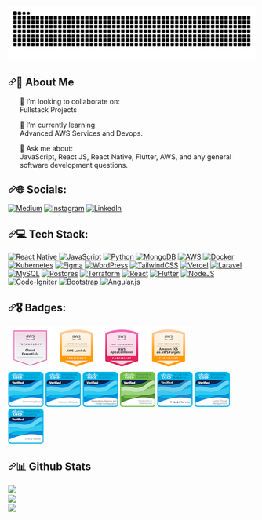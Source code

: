<img src="https://raw.githubusercontent.com/shahradelahi/shahradelahi/output/github-contribution-grid-snake-dark.svg#gh-dark-mode-only">

<!--<p align="left"> <img src="https://komarev.com/ghpvc/?username=maqibraja&label=Profile%20views&color=0e75b6&style=flat" alt="maqibraja" />-->
<!--<img src="https://user-images.githubusercontent.com/74038190/225813708-98b745f2-7d22-48cf-9150-083f1b00d6c9.gif" alt="MasterHead" data-canonical-src="https://firebasestorage.googleapis.com/v0/b/flexi-coding.appspot.com/o/dempgi7-520f8d5f-63d4-4453-8822-dbc149ae27f8.gif?alt=media&amp;token=91c0c7b2-93c3-4029-b011-1a8703c5730d" style="max-width: 100%; display: inline-block;" data-target="animated-image.originalImage">-->
<h2 dir="auto"><a id="user-content--current-endeavors" class="anchor" aria-hidden="true" tabindex="-1" href="#-current-endeavors"><svg class="octicon octicon-link" viewBox="0 0 16 16" version="1.1" width="16" height="16" aria-hidden="true"><path d="m7.775 3.275 1.25-1.25a3.5 3.5 0 1 1 4.95 4.95l-2.5 2.5a3.5 3.5 0 0 1-4.95 0 .751.751 0 0 1 .018-1.042.751.751 0 0 1 1.042-.018 1.998 1.998 0 0 0 2.83 0l2.5-2.5a2.002 2.002 0 0 0-2.83-2.83l-1.25 1.25a.751.751 0 0 1-1.042-.018.751.751 0 0 1-.018-1.042Zm-4.69 9.64a1.998 1.998 0 0 0 2.83 0l1.25-1.25a.751.751 0 0 1 1.042.018.751.751 0 0 1 .018 1.042l-1.25 1.25a3.5 3.5 0 1 1-4.95-4.95l2.5-2.5a3.5 3.5 0 0 1 4.95 0 .751.751 0 0 1-.018 1.042.751.751 0 0 1-1.042.018 1.998 1.998 0 0 0-2.83 0l-2.5 2.5a1.998 1.998 0 0 0 0 2.83Z"></path></svg></a>💫 About Me</h2>
<!--<img align="right" alt="Coding" width="400" src="https://cdn.dribbble.com/users/1162077/screenshots/3848914/programmer.gif">-->
<!--<ul dir="auto">
🔭 I’m currently working on:<br>
Improving cloud-based solutions and implementing microservices architecture.</ul>-->
<ul dir="auto">
👯 I’m looking to collaborate on:<br>
Fullstack Projects</li></ul>
<ul dir="auto">
🌱 I’m currently learning:<br>
Advanced AWS Services and  Devops.</li></ul>
<ul dir="auto">💬 Ask me about:<br>
JavaScript, React JS, React Native, Flutter, AWS, and any general software development questions.</li></ul>
<!--<ul dir="auto">⚡ Fun fact:<br>
Demon Slayer is my favorite anime.</li></ul>-->
<!--<li>Check out my <a href="https://www.cygnus.com/" rel="nofollow">website</a> to learn more about me.</li>-->
<!--<li>Explore my <a href="https://maqibraja.hashnode.dev/" rel="nofollow">blog</a> where I share insights and learnings.</li>-->
<h2 dir="auto"><a id="user-content--current-endeavors" class="anchor" aria-hidden="true" tabindex="-1" href="#-current-endeavors"><svg class="octicon octicon-link" viewBox="0 0 16 16" version="1.1" width="16" height="16" aria-hidden="true"><path d="m7.775 3.275 1.25-1.25a3.5 3.5 0 1 1 4.95 4.95l-2.5 2.5a3.5 3.5 0 0 1-4.95 0 .751.751 0 0 1 .018-1.042.751.751 0 0 1 1.042-.018 1.998 1.998 0 0 0 2.83 0l2.5-2.5a2.002 2.002 0 0 0-2.83-2.83l-1.25 1.25a.751.751 0 0 1-1.042-.018.751.751 0 0 1-.018-1.042Zm-4.69 9.64a1.998 1.998 0 0 0 2.83 0l1.25-1.25a.751.751 0 0 1 1.042.018.751.751 0 0 1 .018 1.042l-1.25 1.25a3.5 3.5 0 1 1-4.95-4.95l2.5-2.5a3.5 3.5 0 0 1 4.95 0 .751.751 0 0 1-.018 1.042.751.751 0 0 1-1.042.018 1.998 1.998 0 0 0-2.83 0l-2.5 2.5a1.998 1.998 0 0 0 0 2.83Z"></path></svg></a>🌐 Socials:</h2>
<p dir="auto">
<a href="https://medium.com/@maqibraja" target="_blank">
<img src="https://img.shields.io/badge/Medium-12100E?logo=medium&logoColor=white" alt="Medium"></a>
<a href="https://instagram.com/m.aqib.raja" target="_blank">
  <img src="https://img.shields.io/badge/Instagram-%23E4405F.svg?logo=Instagram&logoColor=white" alt="Instagram"></a>
<a href="https://linkedin.com/in/maqibraja" target="_blank">
  <img src="https://img.shields.io/badge/LinkedIn-%230077B5.svg?logo=linkedin&logoColor=white" alt="LinkedIn"></a>
</p>
<h2 dir="auto"><a id="user-content--current-endeavors" class="anchor" aria-hidden="true" tabindex="-1" href="#-current-endeavors"><svg class="octicon octicon-link" viewBox="0 0 16 16" version="1.1" width="16" height="16" aria-hidden="true"><path d="m7.775 3.275 1.25-1.25a3.5 3.5 0 1 1 4.95 4.95l-2.5 2.5a3.5 3.5 0 0 1-4.95 0 .751.751 0 0 1 .018-1.042.751.751 0 0 1 1.042-.018 1.998 1.998 0 0 0 2.83 0l2.5-2.5a2.002 2.002 0 0 0-2.83-2.83l-1.25 1.25a.751.751 0 0 1-1.042-.018.751.751 0 0 1-.018-1.042Zm-4.69 9.64a1.998 1.998 0 0 0 2.83 0l1.25-1.25a.751.751 0 0 1 1.042.018.751.751 0 0 1 .018 1.042l-1.25 1.25a3.5 3.5 0 1 1-4.95-4.95l2.5-2.5a3.5 3.5 0 0 1 4.95 0 .751.751 0 0 1-.018 1.042.751.751 0 0 1-1.042.018 1.998 1.998 0 0 0-2.83 0l-2.5 2.5a1.998 1.998 0 0 0 0 2.83Z"></path></svg></a>💻 Tech Stack:</h2>
<p dir="auto">
<a href="#" target="_blank">
  <img src="https://img.shields.io/badge/react_native-%2320232a.svg?style=for-the-badge&logo=react&logoColor=%2361DAFB" alt="React Native"></a>
<a href="#" target="_blank">
  <img src="https://img.shields.io/badge/javascript-%23323330.svg?style=for-the-badge&logo=javascript&logoColor=%23F7DF1E" alt="JavaScript"></a>
<a href="#" target="_blank">
  <img src="https://img.shields.io/badge/python-3670A0?style=for-the-badge&logo=python&logoColor=ffdd54" alt="Python"></a>
<a href="#" target="_blank">
  <img src="https://img.shields.io/badge/MongoDB-%234ea94b.svg?style=for-the-badge&logo=mongodb&logoColor=white" alt="MongoDB"></a>
<a href="#" target="_blank">
  <img src="https://img.shields.io/badge/AWS-%23FF9900.svg?style=for-the-badge&logo=amazon-aws&logoColor=white" alt="AWS"></a>
<a href="#" target="_blank">
  <img src="https://img.shields.io/badge/docker-%230db7ed.svg?style=for-the-badge&logo=docker&logoColor=white" alt="Docker"></a>
<a href="#" target="_blank">
  <img src="https://img.shields.io/badge/kubernetes-%23326ce5.svg?style=for-the-badge&logo=kubernetes&logoColor=white" alt="Kubernetes"></a>
<a href="#" target="_blank">
  <img src="https://img.shields.io/badge/figma-%23F24E1E.svg?style=for-the-badge&logo=figma&logoColor=white" alt="Figma"></a>
<a href="#" target="_blank">
  <img src="https://img.shields.io/badge/WordPress-%23117AC9.svg?style=for-the-badge&logo=WordPress&logoColor=white" alt="WordPress"></a>
<a href="#" target="_blank">
  <img src="https://img.shields.io/badge/tailwindcss-%2338B2AC.svg?style=for-the-badge&logo=tailwind-css&logoColor=white" alt="TailwindCSS"></a>
<a href="#" target="_blank">
  <img src="https://img.shields.io/badge/vercel-%23000000.svg?style=for-the-badge&logo=vercel&logoColor=white" alt="Vercel"></a>
<a href="#" target="_blank">
  <img src="https://img.shields.io/badge/laravel-%23FF2D20.svg?style=for-the-badge&logo=laravel&logoColor=white" alt="Laravel"></a>
<a href="#" target="_blank">
  <img src="https://img.shields.io/badge/mysql-4479A1.svg?style=for-the-badge&logo=mysql&logoColor=white" alt="MySQL"></a>
<a href="#" target="_blank">
  <img src="https://img.shields.io/badge/postgres-%23316192.svg?style=for-the-badge&logo=postgresql&logoColor=white" alt="Postgres"></a>
<a href="#" target="_blank">
  <img src="https://img.shields.io/badge/terraform-%235835CC.svg?style=for-the-badge&logo=terraform&logoColor=white" alt="Terraform"></a>
<a href="#" target="_blank">
  <img src="https://img.shields.io/badge/react-%2320232a.svg?style=for-the-badge&logo=react&logoColor=%2361DAFB" alt="React"></a>
<a href="#" target="_blank">
  <img src="https://img.shields.io/badge/Flutter-%2302569B.svg?style=for-the-badge&logo=Flutter&logoColor=white" alt="Flutter"></a>
<a href="#" target="_blank">
  <img src="https://img.shields.io/badge/node.js-6DA55F?style=for-the-badge&logo=node.js&logoColor=white" alt="NodeJS"></a>
<a href="#" target="_blank">
  <img src="https://img.shields.io/badge/CodeIgniter-%23EF4223.svg?style=for-the-badge&logo=codeIgniter&logoColor=white" alt="Code-Igniter"></a>
<a href="#" target="_blank">
  <img src="https://img.shields.io/badge/bootstrap-%238511FA.svg?style=for-the-badge&logo=bootstrap&logoColor=white" alt="Bootstrap"></a>
<a href="#" target="_blank">
  <img src="https://img.shields.io/badge/angular.js-%23E23237.svg?style=for-the-badge&logo=angularjs&logoColor=white" alt="Angular.js"></a>

<h2 dir="auto"><a id="user-content--current-endeavors" class="anchor" aria-hidden="true" tabindex="-1" href="#-current-endeavors"><svg class="octicon octicon-link" viewBox="0 0 16 16" version="1.1" width="16" height="16" aria-hidden="true"><path d="m7.775 3.275 1.25-1.25a3.5 3.5 0 1 1 4.95 4.95l-2.5 2.5a3.5 3.5 0 0 1-4.95 0 .751.751 0 0 1 .018-1.042.751.751 0 0 1 1.042-.018 1.998 1.998 0 0 0 2.83 0l2.5-2.5a2.002 2.002 0 0 0-2.83-2.83l-1.25 1.25a.751.751 0 0 1-1.042-.018.751.751 0 0 1-.018-1.042Zm-4.69 9.64a1.998 1.998 0 0 0 2.83 0l1.25-1.25a.751.751 0 0 1 1.042.018.751.751 0 0 1 .018 1.042l-1.25 1.25a3.5 3.5 0 1 1-4.95-4.95l2.5-2.5a3.5 3.5 0 0 1 4.95 0 .751.751 0 0 1-.018 1.042.751.751 0 0 1-1.042.018 1.998 1.998 0 0 0-2.83 0l-2.5 2.5a1.998 1.998 0 0 0 0 2.83Z"></path></svg></a>🎖️ Badges:</h2>

<a href="https://www.credly.com/badges/586b97fc-4ff7-408b-8358-d2ed7048ffb8/public_url" target="_blank">
<img src="https://github.com/maqibraja/maqibraja/blob/b8ece090be064348a4bfc0f30159f8d03a68a84e/aws-knowledge-cloud-essentials.png"></a>


<a href="https://www.credly.com/badges/069137c6-a9fc-4970-a7cf-e1ded4d2fb6e/public_url" target="_blank">
<img src="https://github.com/maqibraja/maqibraja/blob/434431c342677afe6dab2c130a5a742c6ca5a5a2/net-workloads-on-aws-lambda.png"></a>


<a href="https://www.credly.com/badges/94788edc-2795-4cc5-b0e6-59b2c0052e24/public_url" target="_blank">
<img src="https://github.com/maqibraja/maqibraja/blob/main/aws-app2container-and-net-workloads.png"></a>


<a href="https://www.credly.com/badges/9fddd55d-e0f1-4e19-b3d4-8d04c89ececf/public_url" target="_blank">
<img src="https://github.com/maqibraja/maqibraja/blob/main/net-workloads-on-amazon-ecs-on-aws-fargate.png"></a>



<!--<a href="https://www.credly.com/badges/8b133145-50c7-4757-bb24-ac526ec3429b/public_url" target="_blank">
<img src="https://github.com/maqibraja/maqibraja/blob/main/docker-essentials-a-developer-introduction.jpg"></a>-->

<br>

<a href="https://www.credly.com/badges/23d5160d-4581-4b24-819c-2989cbe7cc3e/public_url" target="_blank">
<img src="https://github.com/maqibraja/maqibraja/blob/main/networking-basics.jpg"></a>


<a href="https://www.credly.com/badges/d5b8d6f7-3a33-40f9-a3d8-98958a59fdf6/public_url" target="_blank">
<img src="https://github.com/maqibraja/maqibraja/blob/main/network-defense.png"></a>


<a href="https://www.credly.com/badges/c3bbc862-2691-4188-a82b-a93c472cb41a/public_url" target="_blank">
<img src="https://github.com/maqibraja/maqibraja/blob/main/networking-devices-and-initial-configuration.jpg"></a>


<a href="https://www.credly.com/badges/c71c32c1-76d4-44e7-9815-896e4fcd4580/public_url" target="_blank">
<img src="https://github.com/maqibraja/maqibraja/blob/main/introduction-to-cybersecurity.png"></a>


<a href="https://www.credly.com/badges/ac45b430-ae8c-4e9e-838c-b4cbf79dca1d/public_url" target="_blank">
<img src="https://github.com/maqibraja/maqibraja/blob/main/endpoint-security.jpg"></a>


<a href="https://www.credly.com/badges/a6ff50a6-e696-479e-9327-34c5ab2b1f77/public_url" target="_blank">
<img src="https://github.com/maqibraja/maqibraja/blob/main/cyber-threat-management.png"></a>


<a href="https://www.credly.com/badges/c931786f-ec1f-4e42-bbe3-136d42934d42/public_url" target="_blank">
<img src="https://github.com/maqibraja/maqibraja/blob/main/ethical-hacker.png"></a>


<h2 dir="auto"><a id="user-content--current-endeavors" class="anchor" aria-hidden="true" tabindex="-1" href="#-current-endeavors"><svg class="octicon octicon-link" viewBox="0 0 16 16" version="1.1" width="16" height="16" aria-hidden="true"><path d="m7.775 3.275 1.25-1.25a3.5 3.5 0 1 1 4.95 4.95l-2.5 2.5a3.5 3.5 0 0 1-4.95 0 .751.751 0 0 1 .018-1.042.751.751 0 0 1 1.042-.018 1.998 1.998 0 0 0 2.83 0l2.5-2.5a2.002 2.002 0 0 0-2.83-2.83l-1.25 1.25a.751.751 0 0 1-1.042-.018.751.751 0 0 1-.018-1.042Zm-4.69 9.64a1.998 1.998 0 0 0 2.83 0l1.25-1.25a.751.751 0 0 1 1.042.018.751.751 0 0 1 .018 1.042l-1.25 1.25a3.5 3.5 0 1 1-4.95-4.95l2.5-2.5a3.5 3.5 0 0 1 4.95 0 .751.751 0 0 1-.018 1.042.751.751 0 0 1-1.042.018 1.998 1.998 0 0 0-2.83 0l-2.5 2.5a1.998 1.998 0 0 0 0 2.83Z"></path></svg></a>📊 Github Stats</h2>

![](https://github-readme-stats.vercel.app/api?username=maqibraja&theme=midnight-purple&hide_border=false&include_all_commits=false&count_private=false)<br/>
![](https://github-readme-streak-stats.herokuapp.com/?user=maqibraja&theme=midnight-purple&hide_border=false)<br/>
![](https://github-readme-stats.vercel.app/api/top-langs/?username=maqibraja&theme=midnight-purple&hide_border=false&include_all_commits=false&count_private=false&layout=compact)<br/>

</article>
